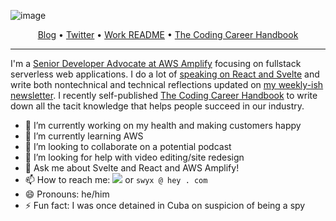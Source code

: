 <!--<h3 align="center">
![image](https://user-images.githubusercontent.com/6764957/87082196-3418a980-c25d-11ea-9987-0d9787d54100.png)
</h3> -->

![image](https://user-images.githubusercontent.com/6764957/87083194-cec5b800-c25e-11ea-85b4-0bebc4374e07.png)

<p align="center">
  <a href="https://swyx.io">Blog</a> •
  <a href="https://twitter.com/intent/follow?screen_name=swyx&tw_p=followbutton">Twitter</a> •
  <a href="https://github.com/sw-yx/README">Work README</a> •
  <a href="https://learninpublic.org/?from=GH%20README">The Coding Career Handbook</a>
</p>

---

I'm a [Senior Developer Advocate at AWS Amplify](https://www.swyx.io/writing/hello-aws/) focusing on fullstack serverless web applications. I do a lot of [speaking on React and Svelte](https://www.swyx.io/speaking/) and write both nontechnical and technical reflections updated on [my weekly-ish newsletter](https://tinyletter.com/swyx). I recently self-published <a href="https://learninpublic.org/?from=GH%20README">The Coding Career Handbook</a> to write down all the tacit knowledge that helps people succeed in our industry.

- 🔭 I’m currently working on my health and making customers happy
- 🌱 I’m currently learning AWS
- 👯 I’m looking to collaborate on a potential podcast
- 🤔 I’m looking for help with video editing/site redesign
- 💬 Ask me about Svelte and React and AWS Amplify!
- 📫 How to reach me: <a href="https://twitter.com/intent/follow?screen_name=swyx&tw_p=followbutton"><img src="https://img.shields.io/twitter/follow/swyx?label=%40swyx&style=social"></a> or `swyx @ hey . com`
- 😄 Pronouns: he/him
- ⚡ Fun fact: I was once detained in Cuba on suspicion of being a spy

<!--START_SECTION:endorsements-->

  <!--END_SECTION:endorsements-->
